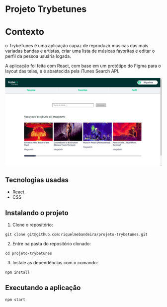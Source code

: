 # Projeto Trybetunes

# Contexto
o TrybeTunes é uma aplicação capaz de reproduzir músicas das mais variadas bandas e artistas, criar uma lista de músicas favoritas e editar o perfil da pessoa usuária logada.

A aplicação foi feita com React, com base em um protótipo do Figma para o layout das telas, e é abastecida pela iTunes Search API.

![Preview da aplicação](preview.png)
## Tecnologias usadas

* React
* CSS

## Instalando o projeto

1. Clone o repositório:

```
git clone git@github.com:riquelmebandeira/projeto-trybetunes.git
```

2. Entre na pasta do repositório clonado:

```
cd projeto-trybetunes
```

3. Instale as dependências com o comando:

```
npm install
```

## Executando a aplicação

  ```
  npm start
  ```